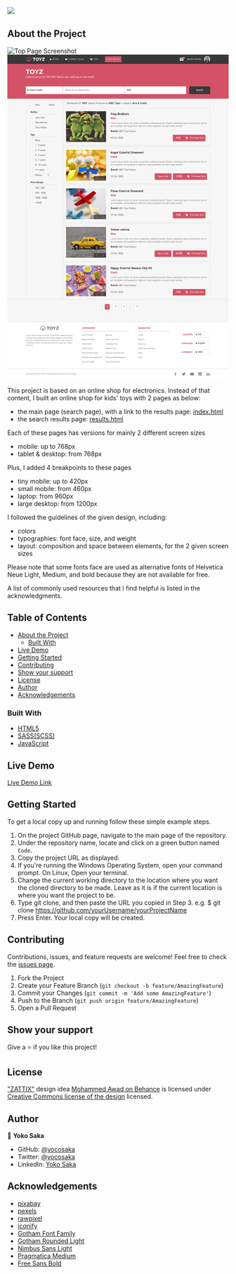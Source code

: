 ![](https://img.shields.io/badge/Microverse-blueviolet)

## About the Project

![Top Page Screenshot](./screenshot_top.png)
![Search Result Page Screenshot](./screenshot_results.png)

This project is based on an online shop for electronics.
Instead of that content, I built an online shop for kids' toys with 2 pages as below:

- the main page (search page), with a link to the results page: [index.html](https://raw.githack.com/yocosaka/online-shop/shop/index.html)
- the search results page: [results.html](https://raw.githack.com/yocosaka/online-shop/shop/results.html)

Each of these pages has versions for mainly 2 different screen sizes

- mobile: up to 768px
- tablet & desktop: from 768px

Plus, I added 4 breakpoints to these pages

- tiny mobile: up to 420px
- small mobile: from 460px
- laptop: from 960px
- large desktop: from 1200px

I followed the guidelines of the given design, including:

- colors
- typographies: font face, size, and weight
- layout: composition and space between elements, for the 2 given screen sizes

Please note that some fonts face are used as alternative fonts of Helvetica Neue Light, Medium, and bold because they are not available for free.

A list of commonly used resources that I find helpful is listed in the acknowledgments.


## Table of Contents

* [About the Project](#about-the-project)
  * [Built With](#built-with)
* [Live Demo](#live-demo)
* [Getting Started](#getting-started)
* [Contributing](#contributing)
* [Show your support](#show-your-support)
* [License](#license)
* [Author](#author)
* [Acknowledgements](#acknowledgements)


### Built With

* [HTML5](https://en.wikipedia.org/wiki/HTML5)
* [SASS(SCSS)](https://sass-lang.com/)
* [JavaScript](https://en.wikipedia.org/wiki/JavaScript)

## Live Demo

[Live Demo Link](https://yocosaka-online-shop.netlify.app/)


## Getting Started

To get a local copy up and running follow these simple example steps.

1. On the project GitHub page, navigate to the main page of the repository.
2. Under the repository name, locate and click on a green button named `Code`. 
3. Copy the project URL as displayed.
4. If you're running the Windows Operating System, open your command prompt. On Linux, Open your terminal. 
5. Change the current working directory to the location where you want the cloned directory to be made. Leave as it is if the current location is where you want the project to be. 
6. Type git clone, and then paste the URL you copied in Step 3. 
e.g. $ git clone https://github.com/yourUsername/yourProjectName 
7. Press Enter. Your local copy will be created. 


## Contributing

Contributions, issues, and feature requests are welcome!
Feel free to check the [issues page](../../issues).

1. Fork the Project
2. Create your Feature Branch (`git checkout -b feature/AmazingFeature`)
3. Commit your Changes (`git commit -m 'Add some AmazingFeature'`)
4. Push to the Branch (`git push origin feature/AmazingFeature`)
5. Open a Pull Request


## Show your support

Give a ⭐️ if you like this project!

## License

["ZATTIX"](https://www.behance.net/gallery/24796463/ZATTIX) design idea [Mohammed Awad on Behance](https://www.behance.net/M_Awad) is licensed under [Creative Commons license of the design](https://creativecommons.org/licenses/by-nc/4.0/) licensed.


## Author

👤 **Yoko Saka**

- GitHub: [@yocosaka](https://github.com/yocosaka)
- Twitter: [@yocosaka](https://twitter.com/yocosaka)
- LinkedIn: [Yoko Saka](https://www.linkedin.com/in/yokosaka)


## Acknowledgements
* [pixabay](https://pixabay.com/)
* [pexels](https://www.pexels.com/)
* [rawpixel](https://www.rawpixel.com/)
* [iconify](https://iconify.design/)
* [Gotham Font Family](https://freefontsfamily.com/gotham-font-family/)
* [Gotham Rounded Light](https://fontsgeek.com/fonts/Gotham-Rounded-Light)
* [Nimbus Sans Light](https://fontsup.com/font/nimbus-sans-d-ot-light.html)
* [Pragmatica Medium](https://www.fontsmarket.com/font-download/pragmatica-medium)
* [Free Sans Bold](https://www.dafontfree.io/helvetica-neue-font-free/)
